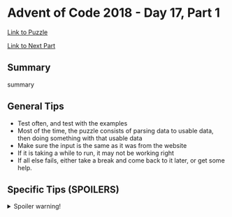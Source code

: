 # Advent of Code 2018 - Day 17, Part 1

[Link to Puzzle](https://adventofcode.com/2018/day/17)

[Link to Next Part](https://github.com/CodingAP/unofficial-aoc-syllabus/blob/main/years/2018/day17/part2.md)

## Summary
summary

## General Tips
- Test often, and test with the examples
- Most of the time, the puzzle consists of parsing data to usable data, then doing something with that usable data
- Make sure the input is the same as it was from the website
- If it is taking a while to run, it may not be working right
- If all else fails, either take a break and come back to it later, or get some help.

## Specific Tips (SPOILERS)
<details> <summary>Spoiler warning!</summary>

specific tips

</details>